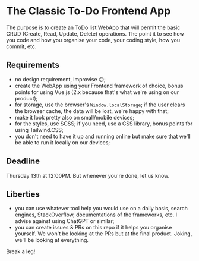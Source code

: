 # The Classic To-Do Frontend App 

The purpose is to create an ToDo list WebApp that will permit the basic CRUD (Create, Read, Update, Delete) operations.
The point it to see how you code and how you organise your code, your coding style, how you commit, etc.

## Requirements
- no design requirement, improvise 🙃;
- create the WebApp using your Frontend framework of choice, bonus points for using Vue.js (2.x because that's what we're using on our product);
- for storage, use the browser's `Window.localStorage`; if the user clears the browser cache, the data will be lost, we're happy with that;
- make it look pretty also on small/mobile devices;
- for the styles, use SCSS; if you need, use a CSS library, bonus points for using Tailwind.CSS;
- you don't need to have it up and running online but make sure that we'll be able to run it locally on our devices;

## Deadline
Thursday 13th at 12:00PM. But whenever you're done, let us know.

## Liberties
- you can use whatever tool help you would use on a daily basis, search engines, StackOverflow, documentations of the frameworks, etc. I advise against using ChatGPT or similar;
- you can create issues & PRs on this repo if it helps you organise yourself. We won't be looking at the PRs but at the final product. Joking, we'll be looking at everything.

Break a leg!
